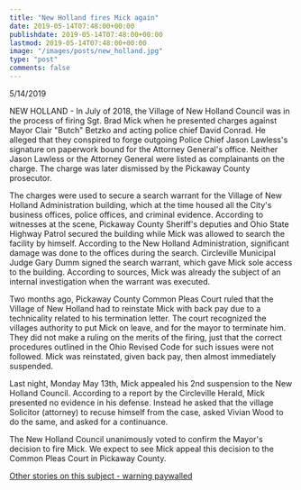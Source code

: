 ```yaml
---
title: "New Holland fires Mick again"
date: 2019-05-14T07:48:00+00:00
publishdate: 2019-05-14T07:48:00+00:00
lastmod: 2019-05-14T07:48:00+00:00
image: "/images/posts/new_holland.jpg"
type: "post"
comments: false
---
```

5/14/2019

NEW HOLLAND - In July of 2018, the Village of New Holland Council was in the process of firing Sgt. Brad Mick when he presented charges against Mayor Clair "Butch" Betzko and acting police chief David Conrad. He alleged that they conspired to forge outgoing Police Chief Jason Lawless's signature on paperwork bound for the Attorney General's office. Neither Jason Lawless or the Attorney General were listed as complainants on the charge. The charge was later dismissed by the Pickaway County prosecutor.

The charges were used to secure a search warrant for the Village of New Holland  Administration building, which at the time housed all the City's business offices, police offices, and criminal evidence. According to witnesses at the scene, Pickaway County Sheriff's deputies and Ohio State Highway Patrol secured the building while Mick was allowed to search the facility by himself. According to the New Holland Administration, significant damage was done to the offices during the search. Circleville Municipal Judge Gary Dumm signed the search warrant, which gave Mick sole access to the building. According to sources, Mick was already the subject of an internal investigation when the warrant was executed.

Two months ago, Pickaway County Common Pleas Court ruled that the Village of New Holland had to reinstate Mick with back pay due to a technicality related to his termination letter. The court recognized the villages authority to put Mick on leave, and for the mayor to terminate him. They did not make a ruling on the merits of the firing, just that the correct procedures outlined in the Ohio Revised Code for such issues were not followed. Mick was reinstated, given back pay, then almost immediately suspended.

Last night, Monday May 13th, Mick appealed his 2nd suspension to the New Holland Council. According to a report by the Circleville Herald, Mick presented no evidence in his defense. Instead he asked that the village Solicitor (attorney) to recuse himself from the case, asked Vivian Wood to do the same, and asked for a continuance.

The New Holland Council unanimously voted to confirm the Mayor's decision to fire Mick. We expect to see Mick appeal this decision to the Common Pleas Court in Pickaway County.

[Other stories on this subject - warning paywalled](https://www.circlevilleherald.com/news/new-holland-denies-police-officer-s-appeal/article_83cb2e0e-ecff-51ac-b6b2-f37758f49ddc.html)